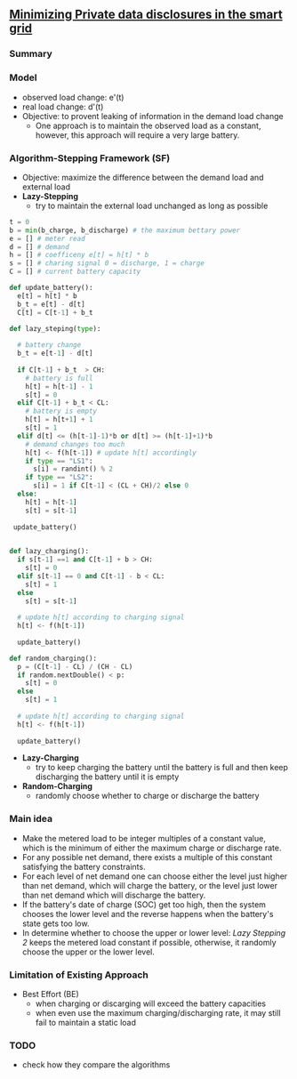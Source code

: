 ## [Minimizing Private data disclosures in the smart grid](http://dl.acm.org/citation.cfm?id=2382242)

### Summary

### Model
- observed load change: e'(t)
- real load change: d'(t)
- Objective: to provent leaking of information in the demand load change 
  - One approach is to maintain the observed load as a constant, however, this approach will require a very large battery.

### Algorithm-Stepping Framework (SF)
- Objective: maximize the difference between the demand load and external load
- **Lazy-Stepping**
  - try to maintain the external load unchanged as long as possible

```python
t = 0
b = min(b_charge, b_discharge) # the maximum bettary power
e = [] # meter read
d = [] # demand
h = [] # coefficeny e[t] = h[t] * b
s = [] # charing signal 0 = discharge, 1 = charge
C = [] # current battery capacity

def update_battery():
  e[t] = h[t] * b
  b_t = e[t] - d[t]
  C[t] = C[t-1] + b_t

def lazy_steping(type):
  
  # battery change
  b_t = e[t-1] - d[t] 
  
  if C[t-1] + b_t  > CH:
    # battery is full
    h[t] = h[t-1] - 1
    s[t] = 0
  elif C[t-1] + b_t < CL:
    # battery is empty
    h[t] = h[t+1] + 1
    s[t] = 1
  elif d[t] <= (h[t-1]-1)*b or d[t] >= (h[t-1]+1)*b
    # demand changes too much
    h[t] <- f(h[t-1]) # update h[t] accordingly
    if type == "LS1":
      s[i] = randint() % 2
    if type == "LS2":
      s[i] = 1 if C[t-1] < (CL + CH)/2 else 0
  else:
    h[t] = h[t-1]
    s[t] = s[t-1]
    
 update_battery()
 

def lazy_charging():
  if s[t-1] ==1 and C[t-1] + b > CH:
    s[t] = 0
  elif s[t-1] == 0 and C[t-1] - b < CL:
    s[t] = 1
  else
    s[t] = s[t-1]
  
  # update h[t] according to charging signal
  h[t] <- f(h[t-1]) 
  
  update_battery()

def random_charging():
  p = (C[t-1] - CL) / (CH - CL)
  if random.nextDouble() < p:
    s[t] = 0
  else
    s[t] = 1
  
  # update h[t] according to charging signal
  h[t] <- f(h[t-1]) 
  
  update_battery()
```

- **Lazy-Charging**
  - try to keep charging the battery until the battery is full and then keep discharging the battery until it is empty
- **Random-Charging**
  - randomly choose whether to charge or discharge the battery

### Main idea
- Make the metered load to be integer multiples of a constant value, which is the minimum of either the maximum charge or discharge rate.
- For any possible net demand, there exists a multiple of this constant satisfying the battery constraints.
- For each level of net demand one can choose either the level just higher than net demand, which will charge the battery, or the level just lower than net demand which will discharge the battery.
- If the battery's date of charge (SOC) get too high, then the system chooses the lower level and the reverse happens when the battery's state gets too low. 
- In determine whether to choose the upper or lower level: *Lazy Stepping 2* keeps the metered load constant if possible, otherwise, it randomly choose the upper or the lower level.

### Limitation of Existing Approach
- Best Effort (BE)
  - when charging or discarging will exceed the battery capacities
  - when even use the maximum charging/discharging rate, it may still fail to maintain a static load 
  
### TODO
- check how they compare the algorithms
